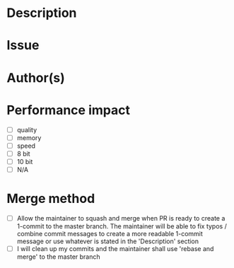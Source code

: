 # Description


# Issue

<!--
Mention if the PR fixes or address an issue in this section
https://help.github.com/en/github/managing-your-work-on-github/linking-a-pull-request-to-an-issue
Example
Fixes #999
If this PR involves fixing a bug that does not already have an issue created for it, please create an issue with sufficient info to reproduce the problem. Make sure to cross reference that issue within this PR.
--->

# Author(s)


# Performance impact
<!--
Type an x in the box that is relevant to your PR. Make sure to mention how it is relevant in the description section.
Example
- [x] memory
--->
- [ ] quality
- [ ] memory
- [ ] speed
- [ ] 8 bit
- [ ] 10 bit
- [ ] N/A

# Merge method
- [ ] Allow the maintainer to squash and merge when PR is ready to create a 1-commit to the master branch. The maintainer will be able to fix typos / combine commit messages to create a more readable 1-commit message or use whatever is stated in the 'Description' section
- [ ] I will clean up my commits and the maintainer shall use 'rebase and merge' to the master branch

